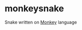 monkeysnake
=====================

Snake written on [Monkey](http://www.monkeycoder.co.nz/) language